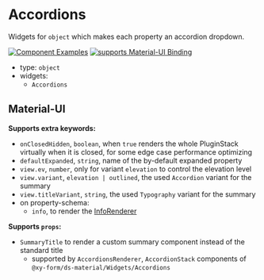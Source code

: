 # Accordions

Widgets for `object` which makes each property an accordion dropdown.

[![Component Examples](https://img.shields.io/badge/Examples-green?labelColor=1d3d39&color=1a6754&logoColor=ffffff&style=flat-square)](#demo-ui-generator) [![supports Material-UI Binding](https://img.shields.io/badge/Material-green?labelColor=1a237e&color=0d47a1&logoColor=ffffff&style=flat-square&logo=mui)](#material-ui)

- type: `object`
- widgets:
    - `Accordions`

## Material-UI

**Supports extra keywords:**

- `onClosedHidden`, `boolean`, when `true` renders the whole PluginStack virtually when it is closed, for some edge case performance optimizing
- `defaultExpanded`, `string`, name of the by-default expanded property
- `view.ev`, `number`, only for variant `elevation` to control the elevation level
- `view.variant`, `elevation | outlined`, the used `Accordion` variant for the summary
- `view.titleVariant`, `string`, the used `Typography` variant for the summary
- on property-schema:
    - `info`, to render the [InfoRenderer](/docs/ds-material/Component/InfoRenderer)

**Supports `props`:**

- `SummaryTitle` to render a custom summary component instead of the standard title
    - supported by `AccordionsRenderer`, `AccordionStack` components of `@xy-form/ds-material/Widgets/Accordions`
